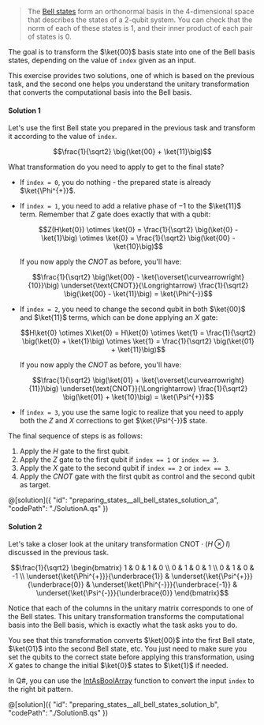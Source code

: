 > The [Bell states](https://en.wikipedia.org/wiki/Bell_state) form an orthonormal basis in the 4-dimensional space that describes the states of a 2-qubit system. 
You can check that the norm of each of these states is 1, and their inner product of each pair of states is 0.

The goal is to transform the $\ket{00}$ basis state into one of the Bell basis states, depending on the value of `index` given as an input.

This exercise provides two solutions, one of which is based on the previous task, and the second one helps you understand the unitary transformation that converts the computational basis into the Bell basis.

#### Solution 1

Let's use the first Bell state you prepared in the previous task and transform it according to the value of `index`.

$$\frac{1}{\sqrt2} \big(\ket{00} + \ket{11}\big)$$

What transformation do you need to apply to get to the final state?

* If `index = 0`, you do nothing - the prepared state is already $\ket{\Phi^{+}}$.

* If `index = 1`, you need to add a relative phase of $-1$ to the $\ket{11}$ term. Remember that $Z$ gate does exactly that with a qubit:
  
  $$Z(H\ket{0}) \otimes \ket{0} = \frac{1}{\sqrt2} \big(\ket{0} - \ket{1}\big) \otimes \ket{0} = \frac{1}{\sqrt2} \big(\ket{00} - \ket{10}\big)$$
  
  If you now apply the $CNOT$ as before, you'll have:

  $$\frac{1}{\sqrt2} \big(\ket{00} - \ket{\overset{\curvearrowright}{10}}\big) \underset{\text{CNOT}}{\Longrightarrow} \frac{1}{\sqrt2} \big(\ket{00} - \ket{11}\big) = \ket{\Phi^{-}}$$

* If `index = 2`, you need to change the second qubit in both $\ket{00}$ and $\ket{11}$ terms, which can be done applying an $X$ gate:
  
  $$H\ket{0} \otimes X\ket{0} = H\ket{0} \otimes \ket{1} = \frac{1}{\sqrt2} \big(\ket{0} + \ket{1}\big) \otimes \ket{1} = \frac{1}{\sqrt2} \big(\ket{01} + \ket{11}\big)$$
  
  If you now apply the $CNOT$ as before, you'll have:
  
  $$\frac{1}{\sqrt2} \big(\ket{01} + \ket{\overset{\curvearrowright}{11}}\big) \underset{\text{CNOT}}{\Longrightarrow} \frac{1}{\sqrt2} \big(\ket{01} + \ket{10}\big) = \ket{\Psi^{+}}$$

* If `index = 3`, you use the same logic to realize that you need to apply both the $Z$ and $X$ corrections to get $\ket{\Psi^{-}}$ state.

The final sequence of steps is as follows:
1. Apply the $H$ gate to the first qubit. 
2. Apply the $Z$ gate to the first qubit if `index == 1` or `index == 3`.
3. Apply the $X$ gate to the second qubit if `index == 2` or `index == 3`.
4. Apply the $CNOT$ gate with the first qubit as control and the second qubit as target.

@[solution]({
    "id": "preparing_states__all_bell_states_solution_a",
    "codePath": "./SolutionA.qs"
})

#### Solution 2

Let's take a closer look at the unitary transformation $\text{CNOT}\cdot(H \otimes I)$ discussed in the previous task.

$$\frac{1}{\sqrt2} \begin{bmatrix} 1 & 0 & 1 & 0 \\ 0 & 1 & 0 & 1 \\ 0 & 1 & 0 & -1 \\ \underset{\ket{\Phi^{+}}}{\underbrace{1}} & \underset{\ket{\Psi^{+}}}{\underbrace{0}} & \underset{\ket{\Phi^{-}}}{\underbrace{-1}} & \underset{\ket{\Psi^{-}}}{\underbrace{0}} \end{bmatrix}$$


Notice that each of the columns in the unitary matrix corresponds to one of the Bell states.
This unitary transformation transforms the computational basis into the Bell basis, which is exactly what the task asks you to do.

You see that this transformation converts $\ket{00}$ into the first Bell state, $\ket{01}$ into the second Bell state, etc. 
You just need to make sure you set the qubits to the correct state before applying this transformation, using $X$ gates to change the initial $\ket{0}$ states to $\ket{1}$ if needed. 

In Q#, you can use the <a href="https://learn.microsoft.com/qsharp/api/qsharp-lang/microsoft.quantum.convert/intasboolarray">IntAsBoolArray</a> function to convert the input `index` to the right bit pattern.

@[solution]({
    "id": "preparing_states__all_bell_states_solution_b",
    "codePath": "./SolutionB.qs"
})
